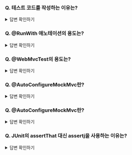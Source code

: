 ### Q. 테스트 코드를 작성하는 이유는?

<details>
<summary>답변 확인하기</summary>
  
```
결론적으로 개발에 도움이 되기 때문
 
1. 코드를 매번 수정할 때마다 WAS를 내렸다가 다시 실행하는 일을 반복할 필요가 없어짐

2. System.out.println 등을 통해 사람이 눈으로 검증하지 않게 자동 검증해줌

3. 어떤 기능을 추가할 때 기존 기능이 잘 작동되는 것을 편리하게 검증할 수 있음
```
  
</details>

### Q. @RunWith 애노테이션의 용도는?

<details>
<summary>답변 확인하기</summary>
  
```
테스트를 진행할 때 JUnit에 내장된 실행자 외에 다른 실행자를 실행시킴
예를 들어, @RunWith(SpringRunner.class)로 사용 시 SpringRunner라는 스프링 실행자를 사용한다는 의미인데,
이는 스프링 부트 테스트와 JUnit 사이에 연결자 역할을 함

※ JUnit5부터는 @ExtendWith(SpringExtension.class)로 변경됨
※ @SpringBootTest에는 이미 적용되었기에 @SpringBootTest 사용 시 생략 가능
```
  
</details>

### Q. @WebMvcTest의 용도는?

<details>
<summary>답변 확인하기</summary>
  
```
여러 스프링 테스트 어노테이션 중 Web(Spring MVC)에 집중할 수 있는 어노테이션으로 웹에서 테스트하기 어려운 컨트롤러를 테스트 하는데 적합
단, @WebMvcTest의 경우 @Service, @Component, @Repository 등은 사용 불가로 JPA 기능이 작동하지 않으며, @Controller, @ControllerAdvice 등 외부 연동과 관련된 부분만 활성화됨
따라서 간단하게 테스트 하기 위해서는 @AutoConfigureMockMvc가 아닌 @WebMvcTest이 적합
```
  
</details>

### Q. @AutoConfigureMockMvc란?

<details>
<summary>답변 확인하기</summary>
  
```
@WebMvcTest와 마찬가지로 컨트롤러를 테스트할 때 서블릿 컨테이너를 모킹하는데 사용된다.
@WebMvcTest와 가장 큰 차이점은 컨트롤러 뿐만 아니라 테스트 대상이 아닌 @Service나 @Repository가 붙은 객체들도 모두 메모리에 올린다.
@WebMvcTest 대비 MockMVC를 보다 세밀하게 제어하기 위해 사용

※ 전체 애플리케이션 구성을 로드하고 MockMVC를 사용하려는 경우 @AutoConfigureMockMvc와 결합된 @SpringBootTest를 고려
※ @WebMvcTest는 @SpringBootTest와 같이 사용될 수 없다. 왜냐하면 각자 서로의 MockMvc를 모킹하기 때문에 충돌이 발생하기 때문
  
참고자료 : https://we1cometomeanings.tistory.com/65  
```
  
</details>

### Q. @AutoConfigureMockMvc란?

<details>
<summary>답변 확인하기</summary>
  
```
웹 API를 테스트할 때 사용 하는 것으로서 스프링 MVC 테스트의 시작점으로 perform 메서드를 통해 요청을 보낼 수 있음
```
  
</details>

### Q. JUnit의 assertThat 대신 assertj을 사용하는 이유는?

<details>
<summary>답변 확인하기</summary>
  
```

assertJ는 좀 더 풍부한 문법을 제공하고 개발 도구의 자동 완성 기능과 함께 메서드 체이닝 등을 통해 직관적인(가독성 있는) 테스트 흐름을 작성할 수 있음

JUnit5의 경우, assertEquals(expected, actual)과 같이 두 개의 인자를 받아서 비교 -> assertEquals()는 왼쪽이 expected인지 actual인지 혼동
  
assertThat()은 actual 인자 하나만 요구하고 그 뒤로 메소드 체이닝을 하므로 actual(왼쪽)과 expected(오른쪽)를 명확하게 구분

참고자료 : https://steady-coding.tistory.com/351
```
  
</details>
